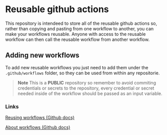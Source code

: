 # Reusable github actions

This repository is intendeed to store all of the reusable github actions so,
rather than copying and pasting from one workflow to another,
you can make your workflows reusable.
Anyone with access to the reusable workflow can then call the reusable workflow from another workflow.

## Adding new workflows

To add new reusable workflows you just need to add them under the `.github/workflows` folder,
so they can be used from within any repositorie.

> **Note**
> This is a **PUBLIC** repository so remember to avoid commiting credentials or secrets to the repository,
> every credential or secret needed inside of the workflow should be passed as an input variable.

### Links

[Reusing workflows (Github docs)](https://docs.github.com/en/actions/using-workflows/reusing-workflows)

[About workflows (Github docs)](https://docs.github.com/en/actions/using-workflows/about-workflows)
